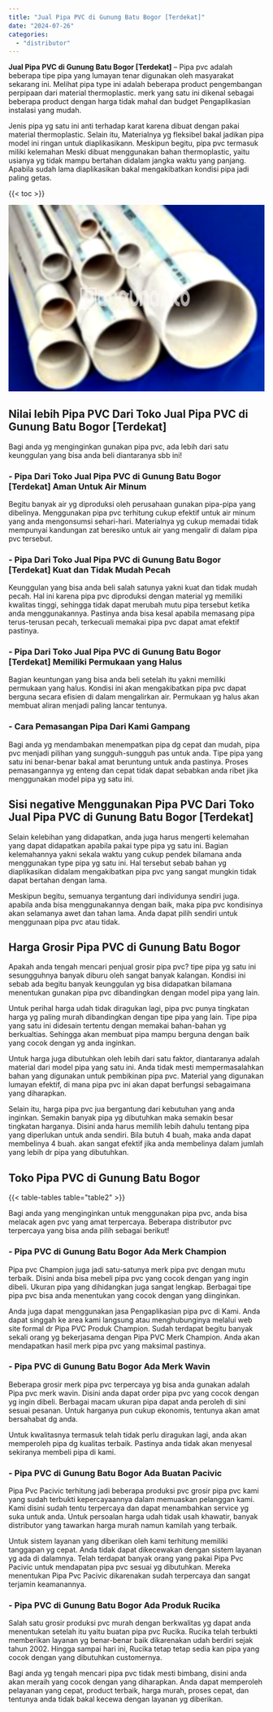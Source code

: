 ```yaml
---
title: "Jual Pipa PVC di Gunung Batu Bogor [Terdekat]"
date: "2024-07-26"
categories: 
  - "distributor"
---
```


**Jual Pipa PVC di Gunung Batu Bogor \[Terdekat\]** – Pipa pvc adalah beberapa tipe pipa yang lumayan tenar digunakan oleh masyarakat sekarang ini. Melihat pipa type ini adalah beberapa product pengembangan perpipaan dari material thermoplastic. merk yang satu ini dikenal sebagai beberapa product dengan harga tidak mahal dan budget Pengaplikasian instalasi yang mudah.

Jenis pipa yg satu ini anti terhadap karat karena dibuat dengan pakai material thermoplastic. Selain itu, Materialnya yg fleksibel bakal jadikan pipa model ini ringan untuk diaplikasikann. Meskipun begitu, pipa pvc termasuk miliki kelemahan Meski dibuat menggunakan bahan thermoplastic, yaitu usianya yg tidak mampu bertahan didalam jangka waktu yang panjang. Apabila sudah lama diaplikasikan bakal mengakibatkan kondisi pipa jadi paling getas.

{{< toc >}}

![Jual Pipa PVC di Gunung Batu Bogor [Terdekat]](/images/jaul-pipa-pvc-13.png)

## Nilai lebih Pipa PVC Dari Toko Jual Pipa PVC di Gunung Batu Bogor \[Terdekat\]

Bagi anda yg menginginkan gunakan pipa pvc, ada lebih dari satu keunggulan yang bisa anda beli diantaranya sbb ini!

### \- Pipa Dari Toko Jual Pipa PVC di Gunung Batu Bogor \[Terdekat\] Aman Untuk Air Minum

Begitu banyak air yg diproduksi oleh perusahaan gunakan pipa-pipa yang dibelinya. Menggunakan pipa pvc terhitung cukup efektif untuk air minum yang anda mengonsumsi sehari-hari. Materialnya yg cukup memadai tidak mempunyai kandungan zat beresiko untuk air yang mengalir di dalam pipa pvc tersebut.

### \- Pipa Dari Toko Jual Pipa PVC di Gunung Batu Bogor \[Terdekat\] Kuat dan Tidak Mudah Pecah

Keunggulan yang bisa anda beli salah satunya yakni kuat dan tidak mudah pecah. Hal ini karena pipa pvc diproduksi dengan material yg memiliki kwalitas tinggi, sehingga tidak dapat merubah mutu pipa tersebut ketika anda menggunakannya. Pastinya anda bisa kesal apabila memasang pipa terus-terusan pecah, terkecuali memakai pipa pvc dapat amat efektif pastinya.

### \- Pipa Dari Toko Jual Pipa PVC di Gunung Batu Bogor \[Terdekat\] Memiliki Permukaan yang Halus

Bagian keuntungan yang bisa anda beli setelah itu yakni memiliki permukaan yang halus. Kondisi ini akan mengakibatkan pipa pvc dapat berguna secara efisien di dalam mengalirkan air. Permukaan yg halus akan membuat aliran menjadi paling lancar tentunya.

### \- Cara Pemasangan Pipa Dari Kami Gampang

Bagi anda yg mendambakan menempatkan pipa dg cepat dan mudah, pipa pvc menjadi pilihan yang sungguh-sungguh pas untuk anda. Tipe pipa yang satu ini benar-benar bakal amat beruntung untuk anda pastinya. Proses pemasangannya yg enteng dan cepat tidak dapat sebabkan anda ribet jika menggunakan model pipa yg satu ini.

## Sisi negative Menggunakan Pipa PVC Dari Toko Jual Pipa PVC di Gunung Batu Bogor \[Terdekat\]

Selain kelebihan yang didapatkan, anda juga harus mengerti kelemahan yang dapat didapatkan apabila pakai type pipa yg satu ini. Bagian kelemahannya yakni sekala waktu yang cukup pendek bilamana anda menggunakan type pipa yg satu ini. Hal tersebut sebab bahan yg diaplikasikan didalam mengakibatkan pipa pvc yang sangat mungkin tidak dapat bertahan dengan lama.

Meskipun begitu, semuanya tergantung dari individunya sendiri juga. apabila anda bisa menggunakannya dengan baik, maka pipa pvc kondisinya akan selamanya awet dan tahan lama. Anda dapat pilih sendiri untuk menggunaan pipa pvc atau tidak.

## Harga Grosir Pipa PVC di Gunung Batu Bogor

Apakah anda tengah mencari penjual grosir pipa pvc? tipe pipa yg satu ini sesungguhnya banyak diburu oleh sangat banyak kalangan. Kondisi ini sebab ada begitu banyak keunggulan yg bisa didapatkan bilamana menentukan gunakan pipa pvc dibandingkan dengan model pipa yang lain.

Untuk perihal harga udah tidak diragukan lagi, pipa pvc punya tingkatan harga yg paling murah dibandingkan dengan tipe pipa yang lain. Tipe pipa yang satu ini didesain tertentu dengan memakai bahan-bahan yg berkualtias. Sehingga akan membuat pipa mampu berguna dengan baik yang cocok dengan yg anda inginkan.

Untuk harga juga dibutuhkan oleh lebih dari satu faktor, diantaranya adalah material dari model pipa yang satu ini. Anda tidak mesti mempermasalahkan bahan yang digunakan untuk pembikinan pipa pvc. Material yang digunakan lumayan efektif, di mana pipa pvc ini akan dapat berfungsi sebagaimana yang diharapkan.

Selain itu, harga pipa pvc jua bergantung dari kebutuhan yang anda inginkan. Semakin banyak pipa yg dibutuhkan maka semakin besar tingkatan harganya. Disini anda harus memilih lebih dahulu tentang pipa yang diperlukan untuk anda sendiri. Bila butuh 4 buah, maka anda dapat membelinya 4 buah. akan sangat efektif jika anda membelinya dalam jumlah yang lebih dr pipa yang dibutuhkan.

## Toko Pipa PVC di Gunung Batu Bogor

{{< table-tables table="table2" >}}

Bagi anda yang menginginkan untuk menggunakan pipa pvc, anda bisa melacak agen pvc yang amat terpercaya. Beberapa distributor pvc terpercaya yang bisa anda pilih sebagai berikut!

### \- Pipa PVC di Gunung Batu Bogor Ada Merk Champion

Pipa pvc Champion juga jadi satu-satunya merk pipa pvc dengan mutu terbaik. Disini anda bisa mebeli pipa pvc yang cocok dengan yang ingin dibeli. Ukuran pipa yang dihidangkan juga sangat lengkap. Berbagai tipe pipa pvc bisa anda menentukan yang cocok dengan yang diinginkan.

Anda juga dapat menggunakan jasa Pengaplikasian pipa pvc di Kami. Anda dapat singgah ke area kami langsung atau menghubunginya melalui web site formal dr Pipa PVC Produk Champion. Sudah terdapat begitu banyak sekali orang yg bekerjasama dengan Pipa PVC Merk Champion. Anda akan mendapatkan hasil merk pipa pvc yang maksimal pastinya.

### \- Pipa PVC di Gunung Batu Bogor Ada Merk Wavin

Beberapa grosir merk pipa pvc terpercaya yg bisa anda gunakan adalah Pipa pvc merk wavin. Disini anda dapat order pipa pvc yang cocok dengan yg ingin dibeli. Berbagai macam ukuran pipa dapat anda peroleh di sini sesuai pesanan. Untuk harganya pun cukup ekonomis, tentunya akan amat bersahabat dg anda.

Untuk kwalitasnya termasuk telah tidak perlu diragukan lagi, anda akan memperoleh pipa dg kualitas terbaik. Pastinya anda tidak akan menyesal sekiranya membeli pipa di kami.

### \- Pipa PVC di Gunung Batu Bogor Ada Buatan Pacivic

Pipa Pvc Pacivic terhitung jadi beberapa produksi pvc grosir pipa pvc kami yang sudah terbukti kepercayaannya dalam memuaskan pelanggan kami. Kami disini sudah tentu terpercaya dan dapat menambahkan service yg suka untuk anda. Untuk persoalan harga udah tidak usah khawatir, banyak distributor yang tawarkan harga murah namun kamilah yang terbaik.

Untuk sistem layanan yang diberikan oleh kami terhitung memiliki tanggapan yg cepat. Anda tidak dapat dikecewakan dengan sistem layanan yg ada di dalamnya. Telah terdapat banyak orang yang pakai Pipa Pvc Pacivic untuk mendapatan pipa pvc sesuai yg dibutuhkan. Mereka menentukan Pipa Pvc Pacivic dikarenakan sudah terpercaya dan sangat terjamin keamanannya.

### \- Pipa PVC di Gunung Batu Bogor Ada Produk Rucika

Salah satu grosir produksi pvc murah dengan berkwalitas yg dapat anda menentukan setelah itu yaitu buatan pipa pvc Rucika. Rucika telah terbukti memberikan layanan yg benar-benar baik dikarenakan udah berdiri sejak tahun 2002. Hingga sampai hari ini, Rucika tetap tetap sedia kan pipa yang cocok dengan yang dibutuhkan customernya.

Bagi anda yg tengah mencari pipa pvc tidak mesti bimbang, disini anda akan meraih yang cocok dengan yang diharapkan. Anda dapat memperoleh pelayanan yang cepat, product terbaik, harga murah, proses cepat, dan tentunya anda tidak bakal kecewa dengan layanan yg diberikan.
